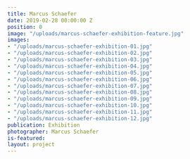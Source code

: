 ```yaml
---
title: Marcus Schaefer
date: 2019-02-28 00:00:00 Z
position: 0
image: "/uploads/marcus-schaefer-exhibition-feature.jpg"
images:
- "/uploads/marcus-schaefer-exhibition-01.jpg"
- "/uploads/marcus-schaefer-exhibition-02.jpg"
- "/uploads/marcus-schaefer-exhibition-03.jpg"
- "/uploads/marcus-schaefer-exhibition-04.jpg"
- "/uploads/marcus-schaefer-exhibition-05.jpg"
- "/uploads/marcus-schaefer-exhibition-06.jpg"
- "/uploads/marcus-schaefer-exhibition-07.jpg"
- "/uploads/marcus-schaefer-exhibition-08.jpg"
- "/uploads/marcus-schaefer-exhibition-09.jpg"
- "/uploads/marcus-schaefer-exhibition-10.jpg"
- "/uploads/marcus-schaefer-exhibition-11.jpg"
- "/uploads/marcus-schaefer-exhibition-12.jpg"
publication: Exhibition
photographer: Marcus Schaefer
is-featured: 
layout: project
---
```


